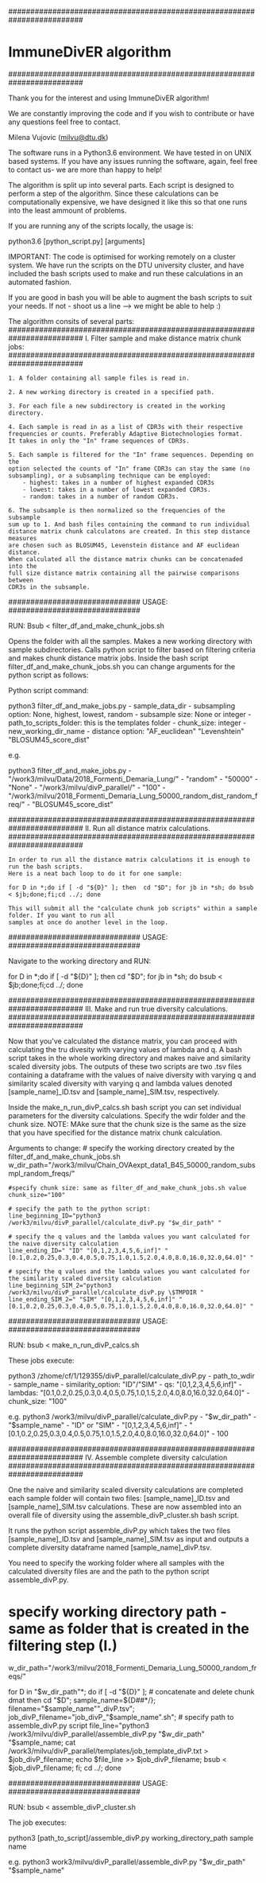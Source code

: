 #########################################################################
# ImmuneDivER algorithm
#########################################################################

Thank you for the interest and using ImmuneDivER algorithm! 

We are constantly improving the code and if you wish to contribute or
have any questions feel free to contact. 

Milena Vujovic (milvu@dtu.dk)


The software runs in a Python3.6 environment. We have tested in on UNIX 
based systems. If you have any issues running the software, again, 
feel free to contact us- we are more than happy to help!

The algorithm is split up into several parts. Each script is designed 
to perform a step of the algorithm. Since these calculations can be 
computationally expensive, we have designed it like this so that one runs 
into the least ammount of problems. 

If you are running any of the scripts locally, the usage is: 

python3.6 [python_script.py] [arguments]

IMPORTANT: The code is optimised for working remotely on a cluster system.
We have run the scripts on the DTU university cluster, and have included 
the bash scripts used to make and run these calculations in an automated 
fashion. 

If you are good in bash you will be able to augment the bash scripts to suit 
your needs. If not - shoot us a line --> we might be able to help :) 



The algorithm consits of several parts: 
#########################################################################
I. Filter sample and make distance matrix chunk jobs: 
#########################################################################

	1. A folder containing all sample files is read in. 

	2. A new working directory is created in a specified path. 

	3. For each file a new subdirectory is created in the working directory. 

	4. Each sample is read in as a list of CDR3s with their respective 
	frequencies or counts. Preferably Adaptive Biotechnologies format. 
	It takes in only the "In" frame sequences of CDR3s.

	5. Each sample is filtered for the "In" frame sequences. Depending on the 
	option selected the counts of "In" frame CDR3s can stay the same (no 
	subsampling), or a subsampling technique can be employed: 
		- highest: takes in a number of highest expanded CDR3s
		- lowest: takes in a number of lowest expanded CDR3s. 
		- random: takes in a number of random CDR3s. 

	6. The subsample is then normalized so the frequencies of the subsample 
	sum up to 1. And bash files containing the command to run individual 
	distance matrix chunk calculatons are created. In this step distance measures
	are chosen such as BLOSUM45, Levenstein distance and AF euclidean distance.  
	When calculated all the distance matrix chunks can be concatenaded into the 
	full size distance matrix containing all the pairwise comparisons between 
	CDR3s in the subsample. 


##############################
USAGE:
##############################

RUN: Bsub < filter_df_and_make_chunk_jobs.sh

Opens the folder with all the samples. Makes a new working directory with sample subdirectories. Calls python 
script to filter based on filtering criteria and makes chunk distance matrix jobs. Inside the bash script 
filter_df_and_make_chunk_jobs.sh you can change arguments for the python script as follows: 

Python script command: 

python3 filter_df_and_make_jobs.py 
									- sample_data_dir 
									- subsampling option: None, highest, lowest, random 
									- subsample size: None or integer
									- path_to_scripts_folder: this is the templates folder 
									- chunk_size: integer 
									- new_working_dir_name
									- distance option: "AF_euclidean" "Levenshtein" "BLOSUM45_score_dist"

e.g.

python3 filter_df_and_make_jobs.py 	- "/work3/milvu/Data/2018_Formenti_Demaria_Lung/" 
									- "random" 
									- "50000" 
									- "None" 
									- "/work3/milvu/divP_parallel/" 
									- "100" 
									- "/work3/milvu/2018_Formenti_Demaria_Lung_50000_random_dist_random_freq/" 
									- "BLOSUM45_score_dist"

#########################################################################
II. Run all distance matrix calculations. 
#########################################################################

	In order to run all the distance matrix calculations it is enough to run the bash scripts. 
	Here is a neat bach loop to do it for one sample: 

	for D in *;do if [ -d "${D}" ]; then  cd "$D"; for jb in *sh; do bsub < $jb;done;fi;cd ../; done

	This will submit all the "calculate chunk job scripts" within a sample folder. If you want to run all 
	samples at once do another level in the loop. 


##############################
USAGE:
##############################

Navigate to the working directory and RUN:  

for D in *;do if [ -d "${D}" ]; then  cd "$D"; for jb in *sh; do bsub < $jb;done;fi;cd ../; done



#########################################################################
III. Make and run true diversity calculations. 
#########################################################################

Now that you've calculated the distance matrix, you can proceed with calculating the tru divesity with 
varying values of lambda and q. A bash script takes in the whole working directory and makes naive and 
similarity scaled diversity jobs. The outputs of these two scripts are two .tsv files containing a 
dataframe with the values of naive diversity with varying q and similarity scaled diversity with varying
q and lambda values denoted [sample_name]_ID.tsv and [sample_name]_SIM.tsv, respectively. 


Inside the make_n_run_divP_calcs.sh bash script you can set individual parameters for the diversity calculations. Specify
the wdir folder and the chunk size. NOTE: MAke sure that the chunk size is the same as the size that you have specified 
for the distance matrix chunk calculation. 

Arguments to change: 
	# specify the working directory created by the filter_df_and_make_chunk_jobs.sh
	w_dir_path="/work3/milvu/Chain_OVAexpt_data1_B45_50000_random_subsmpl_random_freqs/"

	#specify chunk size: same as filter_df_and_make_chunk_jobs.sh value 
	chunk_size="100"

	# specify the path to the python script: 
	line_beginning_ID="python3 /work3/milvu/divP_parallel/calculate_divP.py "$w_dir_path" "
	
	# specify the q values and the lambda values you want calculated for the naive diversity calculation 
	line_ending_ID=" "ID" "[0,1,2,3,4,5,6,inf]" "[0.1,0.2,0.25,0.3,0.4,0.5,0.75,1.0,1.5,2.0,4.0,8.0,16.0,32.0,64.0]" "

	# specify the q values and the lambda values you want calculated for the similarity scaled diversity calculation 
	line_beginning_SIM_2="python3 /work3/milvu/divP_parallel/calculate_divP.py \$TMPDIR "
	line_ending_SIM_2=" "SIM" "[0,1,2,3,4,5,6,inf]" "[0.1,0.2,0.25,0.3,0.4,0.5,0.75,1.0,1.5,2.0,4.0,8.0,16.0,32.0,64.0]" "



##############################
USAGE: 
##############################

RUN: bsub < make_n_run_divP_calcs.sh

These jobs execute:  

python3 /zhome/cf/1/129355/divP_parallel/calculate_divP.py  - path_to_wdir
															- sample_name 
															- similarity_option: "ID"/"SIM"
															- qs:  "[0,1,2,3,4,5,6,inf]" 
															- lambdas: "[0.1,0.2,0.25,0.3,0.4,0.5,0.75,1.0,1.5,2.0,4.0,8.0,16.0,32.0,64.0]" 
															- chunk_size: "100"


e.g. 
python3 /work3/milvu/divP_parallel/calculate_divP.py 	- "$w_dir_path" 
														- "$sample_name" 
														- "ID" or "SIM"
														- "[0,1,2,3,4,5,6,inf]" 
														- "[0.1,0.2,0.25,0.3,0.4,0.5,0.75,1.0,1.5,2.0,4.0,8.0,16.0,32.0,64.0]" 
														- 100

#########################################################################
IV. Assemble complete diversity calculation 
#########################################################################

One the naive and similarity scaled diversity calculations are completed each sample folder will contain two files: 
[sample_name]_ID.tsv and [sample_name]_SIM.tsv calculations. These are now assembled into an overall file of diversity 
using the assemble_divP_cluster.sh bash script. 

It runs the python script assemble_divP.py which takes the two files [sample_name]_ID.tsv and [sample_name]_SIM.tsv 
as input and outputs a complete diversity dataframe named [sample_name]_divP.tsv. 


You need to specify the working folder where all samples with the calculated diversity files are and the path to the 
python script assemble_divP.py. 

# specify working directory path - same as folder that is created in the filtering step (I.)
w_dir_path="/work3/milvu/2018_Formenti_Demaria_Lung_50000_random_freqs/"


for D in "$w_dir_path"*;
do if [ -d "${D}" ];
    # concatenate and delete chunk dmat 
    then  cd "$D";
    sample_name=${D##*/};
    filename="$sample_name""_divP.tsv";
    job_divP_filename="job_divP_"$sample_name".sh";
    # specify path to assemble_divP.py script
    file_line="python3 /work3/milvu/divP_parallel/assemble_divP.py "$w_dir_path" "$sample_name;
    cat /work3/milvu/divP_parallel/templates/job_template_divP.txt > $job_divP_filename;
    echo $file_line >> $job_divP_filename;
    bsub < $job_divP_filename;
fi;
cd ../;
done

##############################
USAGE: 
##############################

RUN: bsub < assemble_divP_cluster.sh

The job executes: 

python3 [path_to_script]/assemble_divP.py   working_directory_path
											sample name


e.g.
python3 work3/milvu/divP_parallel/assemble_divP.py 
		"$w_dir_path" 
		"$sample_name"



























